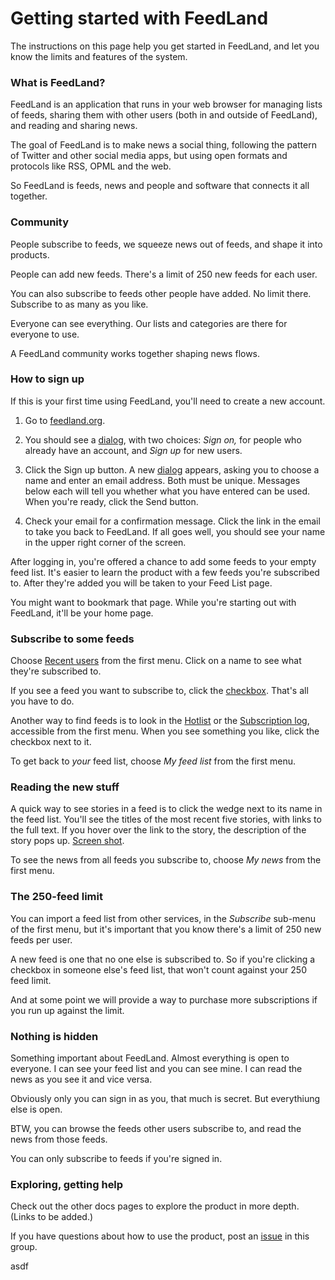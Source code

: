 # Getting started with FeedLand

The instructions on this page help you get started in FeedLand, and let you know the limits and features of the system. 

### What is FeedLand?

FeedLand is an application that runs in your web browser for managing lists of feeds, sharing them with other users (both in and outside of FeedLand), and reading and sharing news. 

The goal of FeedLand is to make news a social thing, following the pattern of Twitter and other social media apps, but using open formats and protocols like RSS, OPML and the web. 

So FeedLand is feeds, news and people and software that connects it all together.

### Community

People subscribe to feeds, we squeeze news out of feeds, and shape it into products. 

People can add new feeds. There's a limit of 250 new feeds for each user.  

You can also subscribe to feeds other people have added. No limit there. Subscribe to as many as you like.

Everyone can see everything. Our lists and categories are there for everyone to use. 

A FeedLand community works together shaping news flows.

### How to sign up

If this is your first time using FeedLand, you'll need to create a new account. 

1. Go to <a href="https://feedland.org/">feedland.org</a>.

2. You should see a <a href="https://imgs.scripting.com/2023/07/31/startupDialog.png">dialog</a>, with two choices: <i>Sign on, </i>for people who already have an account, and <i>Sign up </i>for new users.   

3. Click the Sign up button. A new <a href="https://imgs.scripting.com/2023/07/31/newUserDialog.png">dialog</a> appears, asking you to choose a name and enter an email address. Both must be unique. Messages below each will tell you whether what you have entered can be used. When you're ready, click the Send button.   

4. Check your email for a confirmation message. Click the link in the email to take you back to FeedLand. If all goes well, you should see your name in the upper right corner of the screen. 

After logging in, you're offered a chance to add some feeds to your empty feed list. It's easier to learn the product with a few feeds you're subscribed to. After they're added you will be taken to your Feed List page. 

You might want to bookmark that page. While you're starting out with FeedLand, it'll be your home page.

### Subscribe to some feeds 

Choose <a href="https://feedland.org/?userslist">Recent users</a> from the first menu. Click on a name to see what they're subscribed to.  

If you see a feed you want to subscribe to, click the <a href="http://scripting.com/2022/10/20/134911.html?title=someoneElsesFeedList">checkbox</a>. That's all you have to do.

Another way to find feeds is to look in the <a href="http://feedland.org/?hotlist">Hotlist</a> or the <a href="http://feedland.org/?log">Subscription log</a>, accessible from the first menu. When you see something you like, click the checkbox next to it.

To get back to <i>your</i> feed list, choose <i>My feed list</i> from the first menu.

### Reading the new stuff

A quick way to see stories in a feed is to click the wedge next to its name in the feed list. You'll see the titles of the most recent five stories, with links to the full text. If you hover over the link to the story, the description of the story pops up. <a href="http://scripting.com/images/2022/10/24/viewStoriesInFeedListScreen.png">Screen shot</a>. 

To see the news from all feeds you subscribe to, choose <i>My news</i> from the first menu. 

### The 250-feed limit

You can import a feed list from other services, in the <i>Subscribe</i> sub-menu of the first menu, but it's important that you know there's a limit of 250 new feeds per user. 

A new feed is one that no one else is subscribed to. So if you're clicking a checkbox in someone else's feed list, that won't count against your 250 feed limit. 

And at some point we will provide a way to purchase more subscriptions if you run up against the limit. 

### Nothing is hidden

Something important about FeedLand. Almost everything is open to everyone. I can see your feed list and you can see mine. I can read the news as you see it and vice versa.  

Obviously only you can sign in as you, that much is secret. But everythiung else is open. 

BTW, you can browse the feeds other users subscribe to, and read the news from those feeds. 

You can only subscribe to feeds if you're signed in.

### Exploring, getting help

Check out the other docs pages to explore the product in more depth. (Links to be added.)

If you have questions about how to use the product, post an <a href="https://github.com/scripting/feedlandDocs/issues">issue</a> in this group. 

asdf

